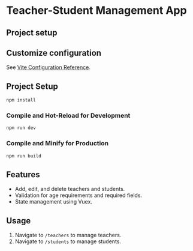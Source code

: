 # Teacher-Student Management App

## Project setup


## Customize configuration

See [Vite Configuration Reference](https://vitejs.dev/config/).

## Project Setup

```sh
npm install
```

### Compile and Hot-Reload for Development

```sh
npm run dev
```

### Compile and Minify for Production

```sh
npm run build
```


## Features
- Add, edit, and delete teachers and students.
- Validation for age requirements and required fields.
- State management using Vuex.

## Usage
1. Navigate to `/teachers` to manage teachers.
2. Navigate to `/students` to manage students.

